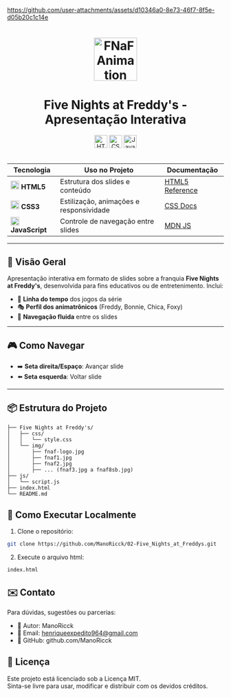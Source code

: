 https://github.com/user-attachments/assets/d10346a0-8e73-46f7-8f5e-d05b20c1c14e


<h1 align="center">
  <img src="https://media.tenor.com/FR5cu8mg5dUAAAAj/fnaf-fnaf-movie.gif" alt="FNaF Animation" height="100">
</div>

<h1 align="center">
  Five Nights at Freddy's - Apresentação Interativa
</h1>


<div align="center">
  <img src="https://img.shields.io/badge/HTML5-Slides-orange?logo=html5&style=for-the-badge" alt="HTML5" height="30">
  <img src="https://img.shields.io/badge/CSS3-Animações-blue?logo=css3&style=for-the-badge" alt="CSS3" height="30">
  <img src="https://img.shields.io/badge/JavaScript-Navegação-yellow?logo=javascript&style=for-the-badge" alt="JavaScript" height="30">
</div>

<br>

<div align="center">

| Tecnologia | Uso no Projeto | Documentação |
|------------|----------------|--------------|
| <img src="https://www.w3.org/html/logo/downloads/HTML5_Badge_256.png" width="20"> **HTML5** | Estrutura dos slides e conteúdo | [HTML5 Reference](https://developer.mozilla.org/pt-BR/docs/Web/HTML) |
| <img src="https://cdn-icons-png.flaticon.com/512/732/732190.png" width="20"> **CSS3** | Estilização, animações e responsividade | [CSS Docs](https://developer.mozilla.org/pt-BR/docs/Web/CSS) |
| <img src="https://cdn-icons-png.flaticon.com/512/5968/5968292.png" width="20"> **JavaScript** | Controle de navegação entre slides | [MDN JS](https://developer.mozilla.org/pt-BR/docs/Web/JavaScript) |

</div>

---

## 🌟 Visão Geral
Apresentação interativa em formato de slides sobre a franquia **Five Nights at Freddy's**, desenvolvida para fins educativos ou de entretenimento. Inclui:
- 📌 **Linha do tempo** dos jogos da série
- 🎭 **Perfil dos animatrônicos** (Freddy, Bonnie, Chica, Foxy)
- 🔄 **Navegação fluida** entre os slides

---


## 🎮 Como Navegar
- ➡️ **Seta direita/Espaço**: Avançar slide
- ⬅️ **Seta esquerda**: Voltar slide

---

## 📦 Estrutura do Projeto

```tree
├── Five Nights at Freddy's/
│   ├── css/
│   │   └── style.css
│   └── img/
│       ├── fnaf-logo.jpg
│       ├── fnaf1.jpg
│       ├── fnaf2.jpg
│       ├── ... (fnaf3.jpg a fnaf8sb.jpg)
├── js/
│   └── script.js
├── index.html
└── README.md
```


## 🚀 Como Executar Localmente

1. Clone o repositório:
```bash
git clone https://github.com/ManoRicck/02-Five_Nights_at_Freddys.git
```
2. Execute o arquivo html:
```bash
index.html
```


## ✉️ Contato

Para dúvidas, sugestões ou parcerias:

- 👤 Autor: ManoRicck
- 📧 Email: henriqueexpedito964@gmail.com
- 🧠 GitHub: github.com/ManoRicck

## 📄 Licença

Este projeto está licenciado sob a Licença MIT.<br>
Sinta-se livre para usar, modificar e distribuir com os devidos créditos.
